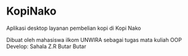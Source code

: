 # KopiNako
Aplikasi desktop layanan pembelian kopi di Kopi Nako

Dibuat oleh mahasiswa ilkom UNWIRA sebagai tugas mata kuliah OOP
Develop: Sahala Z.R Butar Butar
